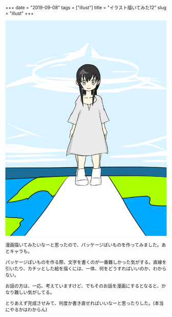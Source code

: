 +++
date = "2019-09-08"
tags = ["illust"]
title = "イラスト描いてみた12"
slug = "illust"
+++

![](/img/yui_13.png)

漫画描いてみたいなーと思ったので、パッケージぽいものを作ってみました。あとキャラも。

パッケージぽいものを作る際、文字を書くのが一番難しかった気がする。直線を引いたり、カチッとした絵を描くには、一体、何をどうすればいいのか、わからない。

お話の方は、一応、考えていますけど、でもそのお話を漫画にするとなると、かなり難しい気がしてる。

とりあえず完成させみて、何度か書き直せればいいなーと思ったりした。(本当にやるかはわからん)


